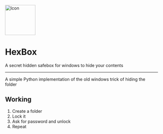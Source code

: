<img src="https://raw.githubusercontent.com/1Prototype1/HexBox/master/password.ico" alt="Icon" width=100>

# HexBox

A secret hidden safebox for windows to hide your contents

---

A simple Python implementation of the old windows trick of hiding the folder

## Working
<ol>
  <li> Create a folder
  <li> Lock it
  <li> Ask for password and unlock
  <li> Repeat
